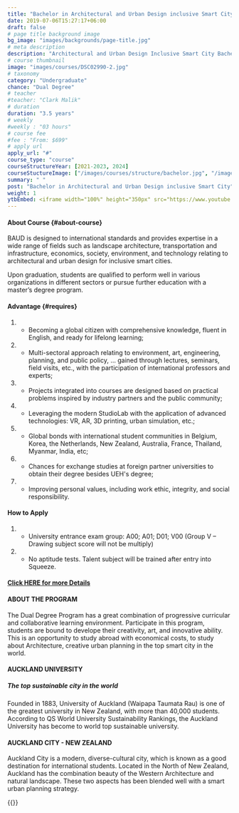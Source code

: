 ```yaml
---
title: "Bachelor in Architectural and Urban Design inclusive Smart City"
date: 2019-07-06T15:27:17+06:00
draft: false
# page title background image
bg_image: "images/backgrounds/page-title.jpg"
# meta description
description: "Architectural and Urban Design Inclusive Smart City Bachelor Program is one of the programs in UEH with multidisciplinary and sustainable approaches. Students enrolling in the program steps on the journey to sharpening their multi-angle analysis of community hindrances, applying technology and finally devote themselves to “think globally, act locally” solutions. Students also have a chance to study abroad with the Dual Degree Program in New Zealand with the University of Auckland."
# course thumbnail
image: "images/courses/DSC02990-2.jpg"
# taxonomy
category: "Undergraduate"
chance: "Dual Degree"
# teacher
#teacher: "Clark Malik"
# duration
duration: "3.5 years"
# weekly
#weekly : "03 hours"
# course fee
#fee : "From: $699"
# apply url
apply_url: "#"
course_type: "course"
courseStructureYear: [2021-2023, 2024]
courseStuctureImage: ["/images/courses/structure/bachelor.jpg", "/images/courses/structure/bachelor2024.jpg"]
summary: " "
post: "Bachelor in Architectural and Urban Design inclusive Smart City"
weight: 1
ytbEmbed: <iframe width="100%" height="350px" src="https://www.youtube.com/embed/WugKCfyHpaE?si=9QIb5lCuvBm4qsHX" title="YouTube video player" frameborder="0" allow="accelerometer; autoplay; clipboard-write; encrypted-media; gyroscope; picture-in-picture; web-share" referrerpolicy="strict-origin-when-cross-origin" allowfullscreen></iframe>
---
```


<!-- |||| -->

#### About Course {#about-course}

BAUD is designed to international standards and provides expertise in a wide range of fields such as landscape architecture, transportation and infrastructure, economics, society, environment, and technology relating to architectural and urban design for inclusive smart cities.

Upon graduation, students are qualified to perform well in various organizations in different sectors or pursue further education with a master’s degree program.

#### Advantage {#requires}

1. - Becoming a global citizen with comprehensive knowledge, fluent in English, and ready for lifelong learning;
2. - Multi-sectoral approach relating to environment, art, engineering, planning, and public policy, ... gained through lectures, seminars, field visits, etc., with the participation of international professors and experts;
3. - Projects integrated into courses are designed based on practical problems inspired by industry partners and the public community;
4. - Leveraging the modern StudioLab with the application of advanced technologies: VR, AR, 3D printing, urban simulation, etc.;
5. - Global bonds with international student communities in Belgium, Korea, the Netherlands, New Zealand, Australia, France, Thailand, Myanmar, India, etc;
6. - Chances for exchange studies at foreign partner universities to obtain their degree besides UEH's degree;
7. - Improving personal values, including work ethic, integrity, and social responsibility.

#### How to Apply

1. - University entrance exam group: A00; A01; D01; V00 (Group V – Drawing subject score will not be multiply)

2. - No aptitude tests. Talent subject will be trained after entry into Squeeze.

#### [Click HERE for more Details](https://www.ueh.edu.vn/dao-tao/dai-hoc-chinh-quy/cu-nhan-chinh-quy-chuan/kien-truc-va-thiet-ke-do-thi-thong-minh/?fbclid=IwAR2NpSrtyKgf7cPVM--jJOa42jbvd-inHWMR1ULdk9jFbr3KvYR_8rTCuDU)

<!-- Dual Degree -->
<!-- |||| -->
#### ABOUT THE PROGRAM

The Dual Degree Program has a great combination of progressive curricular and collaborative learning environment. Participate in this program, students are bound to develope their creativity, art, and innovative ability. This is an opportunity to study abroad with economical costs, to study about Architecture, creative urban planning in the top smart city in the world.

#### AUCKLAND UNIVERSITY

##### The top sustainable city in the world

Founded in 1883, University of Auckland (Waipapa Taumata Rau) is one of the greatest university in New Zealand, with more than 40,000 students. According to QS World University Sustainability Rankings, the Auckland University has become to world top sustainable university.

#### AUCKLAND CITY - NEW ZEALAND

Auckland City is a modern, diverse-cultural city, which is known as a good destination for  international students. Located in the North of New Zealand, Auckland has the combination beauty of the Western Architecture and natural landscape. These two aspects has been blended well with a smart urban planning strategy. 

{{<img imgSrc="/images/courses/auckland1.jpg" >}}